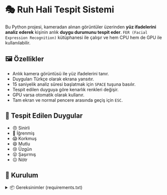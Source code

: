 # 🎭 Ruh Hali Tespit Sistemi

Bu Python projesi, kameradan alınan görüntüler üzerinden **yüz ifadelerini analiz ederek** kişinin anlık **duygu durumunu tespit eder**. `FER (Facial Expression Recognition)` kütüphanesi ile çalışır ve hem CPU hem de GPU ile kullanılabilir.

## 🖼️ Özellikler

- Anlık kamera görüntüsü ile yüz ifadelerini tanır.
- Duyguları Türkçe olarak ekrana yansıtır.
- 15 saniyelik analiz süresi başlatmak için `SPACE` tuşuna basılır.
- Tespit edilen duyguya göre kenarlık renkleri değişir.
- GPU varsa otomatik olarak kullanır.
- Tam ekran ve normal pencere arasında geçiş için `ESC`.

## 📸 Tespit Edilen Duygular

- 😠 Sinirli
- 🤢 İğrenmiş
- 😱 Korkmuş
- 😄 Mutlu
- 😢 Üzgün
- 😲 Şaşırmış
- 😐 Nötr

## 🚀 Kurulum

<details> <summary>📦 Gereksinimler (requirements.txt)</summary>
```bash
git clone https://github.com/LowLeery/duygudurumu
cd duygudurumu
py -3.10 -m pip install opencv-python fer tensorflow-gpu numpy
python duygu_tespit.py
```
|3.10.x|EN GUNCEL PYTHON VERSIYONU|
|----------|------------|
|✔️|❌|
  
</details>

